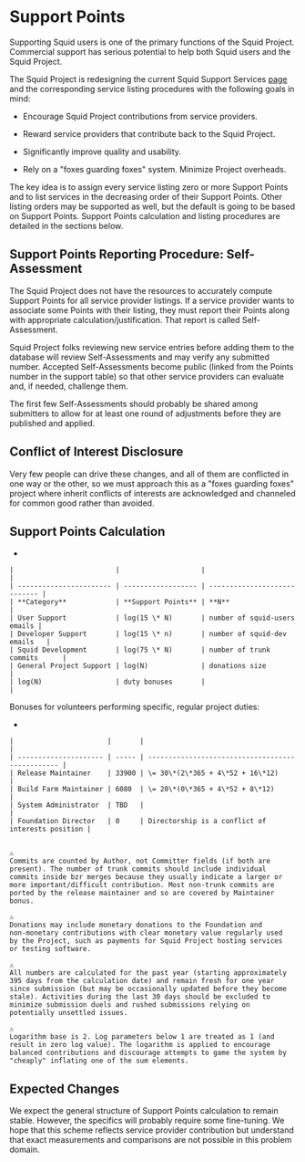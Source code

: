 # Support Points

Supporting Squid users is one of the primary functions of the Squid
Project. Commercial support has serious potential to help both Squid
users and the Squid Project.

The Squid Project is redesigning the current Squid Support Services
[page](http://www.squid-cache.org/Support/services.html) and the
corresponding service listing procedures with the following goals in
mind:

  - Encourage Squid Project contributions from service providers.

  - Reward service providers that contribute back to the Squid Project.

  - Significantly improve
    [](http://www.squid-cache.org/Support/services.html) quality and
    usability.

  - Rely on a "foxes guarding foxes" system. Minimize Project overheads.

The key idea is to assign every service listing zero or more Support
Points and to list services in the decreasing order of their Support
Points. Other listing orders may be supported as well, but the default
is going to be based on Support Points. Support Points calculation and
listing procedures are detailed in the sections below.

## Support Points Reporting Procedure: Self-Assessment

The Squid Project does not have the resources to accurately compute
Support Points for all service provider listings. If a service provider
wants to associate some Points with their listing, they must report
their Points along with appropriate calculation/justification. That
report is called Self-Assessment.

Squid Project folks reviewing new service entries before adding them to
the database will review Self-Assessments and may verify any submitted
number. Accepted Self-Assessments become public (linked from the Points
number in the support table) so that other service providers can
evaluate and, if needed, challenge them.

The first few Self-Assessments should probably be shared among
submitters to allow for at least one round of adjustments before they
are published and applied.

## Conflict of Interest Disclosure

Very few people can drive these changes, and all of them are conflicted
in one way or the other, so we must approach this as a "foxes guarding
foxes" project where inherit conflicts of interests are acknowledged and
channeled for common good rather than avoided.

## Support Points Calculation

  - 
    
    |                         |                    |                              |
    | ----------------------- | ------------------ | ---------------------------- |
    | **Category**            | **Support Points** | **N**                        |
    | User Support            | log(15 \* N)       | number of squid-users emails |
    | Developer Support       | log(15 \* n)       | number of squid-dev emails   |
    | Squid Development       | log(75 \* N)       | number of trunk commits      |
    | General Project Support | log(N)             | donations size               |
    | log(N)                  | duty bonuses       |                              |
    

Bonuses for volunteers performing specific, regular project duties:

  - 
    
    |                       |       |                                                  |
    | --------------------- | ----- | ------------------------------------------------ |
    | Release Maintainer    | 33900 | \= 30\*(2\*365 + 4\*52 + 16\*12)                 |
    | Build Farm Maintainer | 6080  | \= 20\*(0\*365 + 4\*52 + 8\*12)                  |
    | System Administrator  | TBD   |                                                  |
    | Foundation Director   | 0     | Directorship is a conflict of interests position |
    

    ⚠️
    Commits are counted by Author, not Committer fields (if both are
    present). The number of trunk commits should include individual
    commits inside bzr merges because they usually indicate a larger or
    more important/difficult contribution. Most non-trunk commits are
    ported by the release maintainer and so are covered by Maintainer
    bonus.
    
    ⚠️
    Donations may include monetary donations to the Foundation and
    non-monetary contributions with clear monetary value regularly used
    by the Project, such as payments for Squid Project hosting services
    or testing software.
    
    ⚠️
    All numbers are calculated for the past year (starting approximately
    395 days from the calculation date) and remain fresh for one year
    since submission (but may be occasionally updated before they become
    stale). Activities during the last 30 days should be excluded to
    minimize submission duels and rushed submissions relying on
    potentially unsettled issues.
    
    ⚠️
    Logarithm base is 2. Log parameters below 1 are treated as 1 (and
    result in zero log value). The logarithm is applied to encourage
    balanced contributions and discourage attempts to game the system by
    "cheaply" inflating one of the sum elements.

## Expected Changes

We expect the general structure of Support Points calculation to remain
stable. However, the specifics will probably require some fine-tuning.
We hope that this scheme reflects service provider contribution but
understand that exact measurements and comparisons are not possible in
this problem domain.
